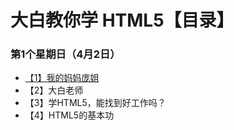 # 大白教你学 HTML5【目录】
### 第1个星期日（4月2日）

- [【1】我的妈妈庞姐](http://www.jianshu.com)
- 【2】大白老师
- 【3】学HTML5，能找到好工作吗？
- 【4】HTML5的基本功
